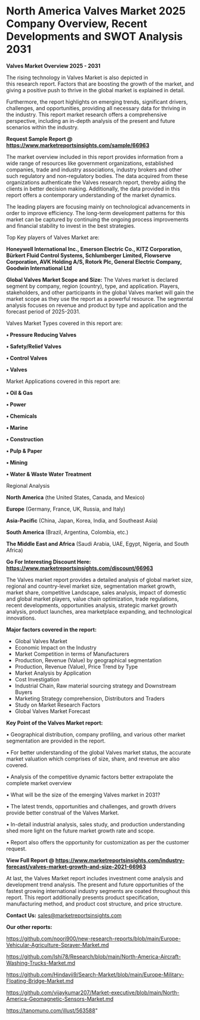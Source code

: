 # North America Valves Market 2025 Company Overview, Recent Developments and SWOT Analysis 2031

<Strong> Valves Market Overview 2025 - 2031</strong>

The rising technology in Valves Market is also depicted in this research report. Factors that are boosting the growth of the market, and giving a positive push to thrive in the global market is explained in detail.

Furthermore, the report highlights on emerging trends, significant drivers, challenges, and opportunities, providing all necessary data for thriving in the industry. This report market research offers a comprehensive perspective, including an in-depth analysis of the present and future scenarios within the industry.

<strong>Request Sample Report @ <a href=https://www.marketreportsinsights.com/sample/66963>https://www.marketreportsinsights.com/sample/66963</a></strong>

The market overview included in this report provides information from a wide range of resources like government organizations, established companies, trade and industry associations, industry brokers and other such regulatory and non-regulatory bodies. The data acquired from these organizations authenticate the Valves research report, thereby aiding the clients in better decision making. Additionally, the data provided in this report offers a contemporary understanding of the market dynamics.

The leading players are focusing mainly on technological advancements in order to improve efficiency. The long-term development patterns for this market can be captured by continuing the ongoing process improvements and financial stability to invest in the best strategies.

Top Key players of Valves Market are:

<strong>Honeywell International Inc., Emerson Electric Co., KITZ Corporation, Bürkert Fluid Control Systems, Schlumberger Limited, Flowserve Corporation, AVK Holding A/S, Rotork Plc, General Electric Company, Goodwin International Ltd</strong>

<strong><b>Global Valves Market Scope and Size:</b></strong>
The Valves market is declared segment by company, region (country), type, and application. Players, stakeholders, and other participants in the global Valves market will gain the market scope as they use the report as a powerful resource. The segmental analysis focuses on revenue and product by type and application and the forecast period of 2025-2031.

Valves Market Types covered in this report are:

<strong>• Pressure Reducing Valves

• Safety/Relief Valves

• Control Valves

• Valves</strong>

Market Applications covered in this report are:

<strong>• Oil & Gas

• Power

• Chemicals

• Marine

• Construction

• Pulp & Paper

• Mining

• Water & Waste Water Treatment</strong> 

Regional Analysis

<strong>North America</strong> (the United States, Canada, and Mexico)

<strong>Europe</strong> (Germany, France, UK, Russia, and Italy)

<strong>Asia-Pacific</strong> (China, Japan, Korea, India, and Southeast Asia)

<strong>South America</strong> (Brazil, Argentina, Colombia, etc.)

<strong>The Middle East and Africa</strong> (Saudi Arabia, UAE, Egypt, Nigeria, and South Africa)

<strong>Go For Interesting Discount Here: <a href=https://www.marketreportsinsights.com/discount/66963>https://www.marketreportsinsights.com/discount/66963</a></strong>

The Valves market report provides a detailed analysis of global market size, regional and country-level market size, segmentation market growth, market share, competitive Landscape, sales analysis, impact of domestic and global market players, value chain optimization, trade regulations, recent developments, opportunities analysis, strategic market growth analysis, product launches, area marketplace expanding, and technological innovations.

<strong><b>Major factors covered in the report:</b></strong>
<ul>
  <li>Global Valves Market </li>
  <li>Economic Impact on the Industry</li>
  <li>Market Competition in terms of Manufacturers</li>
  <li>Production, Revenue (Value) by geographical segmentation</li>
  <li>Production, Revenue (Value), Price Trend by Type</li>
  <li>Market Analysis by Application</li>
  <li>Cost Investigation</li>
  <li>Industrial Chain, Raw material sourcing strategy and Downstream Buyers</li>
  <li>Marketing Strategy comprehension, Distributors and Traders</li>
  <li>Study on Market Research Factors</li>
  <li>Global Valves Market Forecast</li>
</ul>

<strong><b>Key Point of the Valves Market report:</b></strong>

• Geographical distribution, company profiling, and various other market segmentation are provided in the report.

• For better understanding of the global Valves market status, the accurate market valuation which comprises of size, share, and revenue are also covered.

• Analysis of the competitive dynamic factors better extrapolate the complete market overview

• What will be the size of the emerging Valves market in 2031?

• The latest trends, opportunities and challenges, and growth drivers provide better construal of the Valves Market.

• In-detail industrial analysis, sales study, and production understanding shed more light on the future market growth rate and scope.

• Report also offers the opportunity for customization as per the customer request.

<strong><b>View Full Report @ <a href=https://www.marketreportsinsights.com/industry-forecast/valves-market-growth-and-size-2021-66963>https://www.marketreportsinsights.com/industry-forecast/valves-market-growth-and-size-2021-66963</a></b></strong>


At last, the Valves Market report includes investment come analysis and development trend analysis. The present and future opportunities of the fastest growing international industry segments are coated throughout this report. This report additionally presents product specification, manufacturing method, and product cost structure, and price structure.

<strong>Contact Us:</strong>
sales@marketreportsinsights.com

<strong>Our other reports:</strong>

<a href=https://github.com/noori900/new-research-reports/blob/main/Europe-Vehicular-Agriculture-Sprayer-Market.md>https://github.com/noori900/new-research-reports/blob/main/Europe-Vehicular-Agriculture-Sprayer-Market.md</a>

<a href=https://github.com/Ishi78/Research/blob/main/North-America-Aircraft-Washing-Trucks-Market.md>https://github.com/Ishi78/Research/blob/main/North-America-Aircraft-Washing-Trucks-Market.md</a>

<a href=https://github.com/Hindavii9/Search-Market/blob/main/Europe-Military-Floating-Bridge-Market.md>https://github.com/Hindavii9/Search-Market/blob/main/Europe-Military-Floating-Bridge-Market.md</a>

<a href=https://github.com/vijaykumar207/Market-executive/blob/main/North-America-Geomagnetic-Sensors-Market.md>https://github.com/vijaykumar207/Market-executive/blob/main/North-America-Geomagnetic-Sensors-Market.md</a>

<a href=https://tanomuno.com/illust/563588>https://tanomuno.com/illust/563588</a>"
